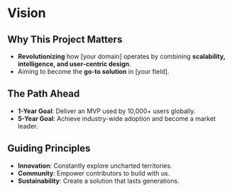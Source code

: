 # Vision

## Why This Project Matters
- **Revolutionizing** how [your domain] operates by combining **scalability, intelligence, and user-centric design**.
- Aiming to become the **go-to solution** in [your field].

## The Path Ahead
- **1-Year Goal**: Deliver an MVP used by 10,000+ users globally.
- **5-Year Goal**: Achieve industry-wide adoption and become a market leader.

## Guiding Principles
- **Innovation**: Constantly explore uncharted territories.
- **Community**: Empower contributors to build with us.
- **Sustainability**: Create a solution that lasts generations.

